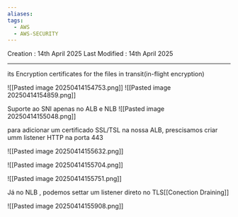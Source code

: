 ```yaml
---
aliases: 
tags:
  - AWS
  - AWS-SECURITY
---
```

Creation : 14th April 2025
Last Modified : 14th April 2025
___
its Encryption certificates for the files in transit(in-flight encryption)

![[Pasted image 20250414154753.png]]
![[Pasted image 20250414154859.png]]

Suporte ao SNI apenas no ALB e NLB
![[Pasted image 20250414155048.png]]


para adicionar um certificado SSL/TSL na nossa ALB, prescisamos criar umm listener HTTP na porta 443

![[Pasted image 20250414155632.png]]

![[Pasted image 20250414155704.png]]

![[Pasted image 20250414155751.png]]

Já no NLB , podemos settar um listener direto no TLS[[Conection Draining]]

![[Pasted image 20250414155908.png]]
